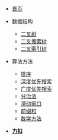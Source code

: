 * [首页](home.md)
* 数据结构
  * [二叉树](datastruct/bTree.md)
  * [二叉搜索树](datastruct/bst.md)
  * [二叉索引树](datastruct/bit.md)

* 算法方法
  * [排序](method/sort.md)
  * [深度优先搜索](method/dfs.md)
  * [广度优先搜索](method/bfs.md)
  * [分治法](method/dac.md)
  * [滑动窗口](method/window.md)
  * [前缀和](method/ps.md)
  * [数学方法](method/math.md)

* [**力扣**](leetcode/_sidebar.md)
